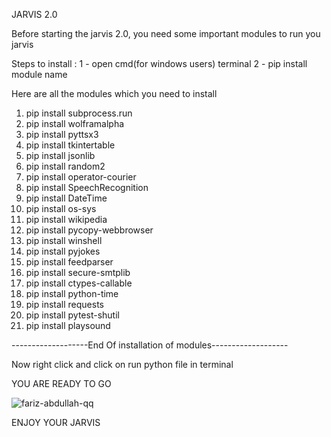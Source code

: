 JARVIS $2.0$


Before starting the jarvis 2.0, you need some important modules to run you jarvis

Steps to install : 
                    1 - open cmd(for windows users) terminal
                    2 - pip install module name
                    
Here are all the modules which you need to install


1. pip install subprocess.run
2. pip install wolframalpha
3. pip install pyttsx3
4. pip install tkintertable
5. pip install jsonlib
6. pip install random2
7. pip install operator-courier
8. pip install SpeechRecognition
9. pip install DateTime
10. pip install os-sys
11. pip install wikipedia
12. pip install pycopy-webbrowser
13. pip install winshell
14. pip install pyjokes
15. pip install feedparser
16. pip install secure-smtplib
17. pip install ctypes-callable
18. pip install python-time
19. pip install requests
20. pip install pytest-shutil
21. pip install playsound

-------------------End Of installation of modules-------------------

Now right click and click on run python file in terminal


YOU ARE READY TO GO



![fariz-abdullah-qq](https://user-images.githubusercontent.com/110615814/223697357-7d8747f8-e807-4007-8428-75937c002437.jpg)




ENJOY YOUR JARVIS
